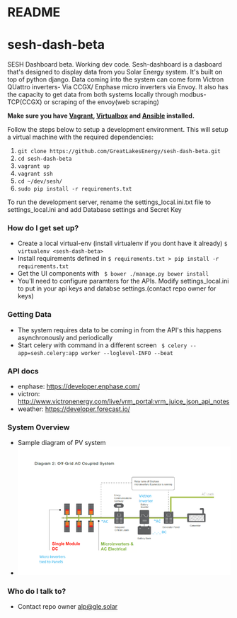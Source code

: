 # README #

# sesh-dash-beta
SESH Dashboard beta. Working dev code.
Sesh-dashboard is a dasboard that's designed to display data from you Solar Energy system. It's built on top of python django. Data coming into the system can come form Victron QUattro inverters- Via CCGX/ Enphase micro inverters via Envoy.
It also has the capacity to get data from both systems locally through modbus-TCP(CCGX) or scraping of the envoy(web scraping)

**Make sure you have [Vagrant](https://www.vagrantup.com/downloads.html), [Virtualbox](https://www.virtualbox.org/wiki/Downloads) and [Ansible](http://docs.ansible.com/ansible/intro_installation.html) installed.**

Follow the steps below to setup a development environment. This will setup a virtual machine with the required dependencies:
 1. `git clone https://github.com/GreatLakesEnergy/sesh-dash-beta.git`
 1. `cd sesh-dash-beta`
 1. `vagrant up`
 1. `vagrant ssh`
 1. `cd ~/dev/sesh/`
 1. `sudo pip install -r requirements.txt`

To run the development server, rename the settings_local.ini.txt file to settings_local.ini and add Database settings and Secret Key
 



### How do I get set up? ###

* Create a local virtual-env (install virtualenv if you dont have it already)
    `$ virtualenv <sesh-dash-beta>`
* Install requirements defined in
    `$ requirements.txt > pip install -r requirements.txt`
* Get the UI components with
   ` $ bower ./manage.py bower install`
* You'll need to configure paramters for the APIs. Modify  settings_local.ini to put in your api keys and databse settings.(contact repo owner for keys)

### Getting Data ###
* The system requires data to be coming in from the API's this happens asynchronously and periodically
* Start celery with command in a different screen
   ` $ celery --app=sesh.celery:app worker --loglevel-INFO --beat`

### API docs ###
* enphase: https://developer.enphase.com/
* victron: http://www.victronenergy.com/live/vrm_portal:vrm_juice_json_api_notes
* weather: https://developer.forecast.io/


### System Overview ###
* Sample diagram of PV system
*   ![sample system diagram ](https://raw.githubusercontent.com/GreatLakesEnergy/sesh-diagrams/master/sesh-system-diagram.png "sesh system diagram")

### Who do I talk to? ###

* Contact repo owner alp@gle.solar

